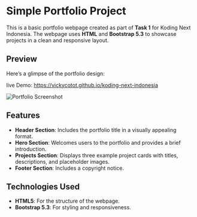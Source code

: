 # Simple Portfolio Project

This is a basic portfolio webpage created as part of **Task 1** for Koding Next Indonesia. The webpage uses **HTML** and **Bootstrap 5.3** to showcase projects in a clean and responsive layout.

## Preview
Here’s a glimpse of the portfolio design:

live Demo:
https://vickycotot.github.io/koding-next-indonesia

![Portfolio Screenshot](https://via.placeholder.com/600x300)


## Features
- **Header Section**: Includes the portfolio title in a visually appealing format.
- **Hero Section**: Welcomes users to the portfolio and provides a brief introduction.
- **Projects Section**: Displays three example project cards with titles, descriptions, and placeholder images.
- **Footer Section**: Includes a copyright notice.

## Technologies Used
- **HTML5**: For the structure of the webpage.
- **Bootstrap 5.3**: For styling and responsiveness.
